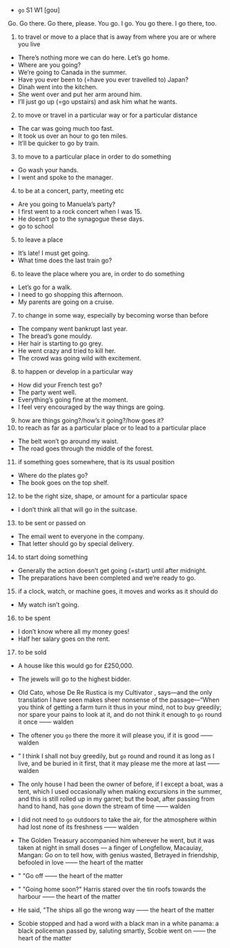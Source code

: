 - `go` S1 W1 [goʊ]

Go.
Go there.
Go there, please.
You go.
I go.
You go there.
I go there, too.

1.  to travel or move to a place that is away from where you are or where you live

- There’s nothing more we can do here. Let’s go home.
- Where are you going?
- We’re going to Canada in the summer.
- Have you ever been to (=have you ever travelled to) Japan?
- Dinah went into the kitchen.
- She went over and put her arm around him.
- I’ll just go up (=go upstairs) and ask him what he wants.

2. to move or travel in a particular way or for a particular distance

- The car was going much too fast.
- It took us over an hour to go ten miles.
- It’ll be quicker to go by train.

3. to move to a particular place in order to do something

- Go wash your hands.
- I went and spoke to the manager.

4. to be at a concert, party, meeting etc

- Are you going to Manuela’s party?
- I first went to a rock concert when I was 15.
- He doesn’t go to the synagogue these days.
- go to school

5. to leave a place

- It’s late! I must get going.
- What time does the last train go?

6. to leave the place where you are, in order to do something

- Let’s go for a walk.
- I need to go shopping this afternoon.
- My parents are going on a cruise.

7. to change in some way, especially by becoming worse than before

- The company went bankrupt last year.
- The bread’s gone mouldy.
- Her hair is starting to go grey.
- He went crazy and tried to kill her.
- The crowd was going wild with excitement.

8. to happen or develop in a particular way

- How did your French test go?
- The party went well.
- Everything’s going fine at the moment.
- I feel very encouraged by the way things are going.

9. how are things going?/how’s it going?/how goes it?
10. to reach as far as a particular place or to lead to a particular place

- The belt won’t go around my waist.
- The road goes through the middle of the forest.

11. if something goes somewhere, that is its usual position

- Where do the plates go?
- The book goes on the top shelf.

12. to be the right size, shape, or amount for a particular space

- I don’t think all that will go in the suitcase.

13. to be sent or passed on

- The email went to everyone in the company.
- That letter should go by special delivery.

14. to start doing something

- Generally the action doesn’t get going (=start) until after midnight.
- The preparations have been completed and we’re ready to go.

15. if a clock, watch, or machine goes, it moves and works as it should do

- My watch isn’t going.

16. to be spent

- I don’t know where all my money goes!
- Half her salary goes on the rent.

17. to be sold

- A house like this would go for £250,000.
- The jewels will go to the highest bidder.


- Old Cato, whose De Re Rustica is my Cultivator , says﻿—and the only translation I have seen makes sheer nonsense of the passage﻿—“When you think of getting a farm turn it thus in your mind, not to buy greedily; nor spare your pains to look at it, and do not think it enough to `go` round it once —— walden

-  The oftener you `go` there the more it will please you, if it is good —— walden

- ” I think I shall not buy greedily, but `go` round and round it as long as I live, and be buried in it first, that it may please me the more at last —— walden

- The only house I had been the owner of before, if I except a boat, was a tent, which I used occasionally when making excursions in the summer, and this is still rolled up in my garret; but the boat, after passing from hand to hand, has `gone` down the stream of time —— walden

-  I did not need to `go` outdoors to take the air, for the atmosphere within had lost none of its freshness —— walden

-  The Golden Treasury accompanied him wherever he went, but it was taken at night in small doses — a finger of Longfellow, Macauiay, Mangan: Go on to tell how, with genius wasted, Betrayed in friendship, befooled in love  —— the heart of the matter

- " "Go off —— the heart of the matter

- " "Going home soon?" Harris stared over the tin roofs towards the harbour —— the heart of the matter

-  He said, "The ships all go the wrong way —— the heart of the matter

-  Scobie stopped and had a word with a black man in a white panama: a black policeman passed by, saluting smartly, Scobie went on —— the heart of the matter